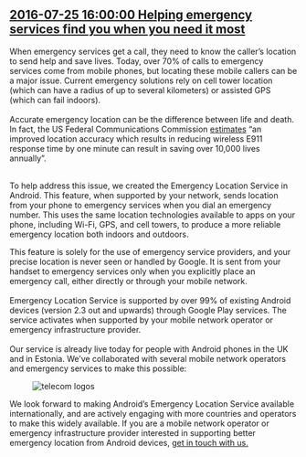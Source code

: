 ## <a href="https://www.blog.google/around-the-globe/google-europe/helping-emergency-services-find-you/" target="_blank">2016-07-25 16:00:00 Helping emergency services find you when you need it most</a>
<html><head></head><body><div class="block-paragraph"><div class="rich-text">When emergency services get a call, they need to know the caller’s location to send help and save lives. Today, over 70% of calls to emergency services come from mobile phones, but locating these mobile callers can be a major issue. Current emergency solutions rely on cell tower location (which can have a radius of up to several kilometers) or assisted GPS (which can fail indoors).<br/> <br/> Accurate emergency location can be the difference between life and death. In fact, the US Federal Communications Commission <a href="https://ecfsapi.fcc.gov/file/60001010065.pdf">estimates</a> “an improved location accuracy which results in reducing wireless E911 response time by one minute can result in saving over 10,000 lives annually”.<br/> <br/><p>To help address this issue, we created the Emergency Location Service in Android. This feature, when supported by your network, sends location from your phone to emergency services when you dial an emergency number. This uses the same location technologies available to apps on your phone, including Wi-Fi, GPS, and cell towers, to produce a more reliable emergency location both indoors and outdoors.</p>This feature is solely for the use of emergency service providers, and your precise location is never seen or handled by Google. It is sent from your handset to emergency services only when you explicitly place an emergency call, either directly or through your mobile network.<br/> <br/> Emergency Location Service is supported by over 99% of existing Android devices (version 2.3 out and upwards) through Google Play services. The service activates when supported by your mobile network operator or emergency infrastructure provider.<br/> <br/> Our service is already live today for people with Android phones in the UK and in Estonia. We’ve collaborated with several mobile network operators and emergency services to make this possible:<br/></div></div><div class="block-image_half_width"><div class="article-module h-c-page"><div class="h-c-grid"><figure class="article-image--medium h-c-grid__col h-c-grid__col--4 h-c-grid__col--offset-4 "><img alt="telecom logos" src="https://storage.googleapis.com/gweb-uniblog-publish-prod/images/telecom_logos.max-1000x1000.png"/></figure></div></div></div><div class="block-paragraph"><div class="rich-text"><p>We look forward to making Android’s Emergency Location Service available internationally, and are actively engaging with more countries and operators to make this widely available. If you are a mobile network operator or emergency infrastructure provider interested in supporting better emergency location from Android devices, <a href="http://goo.gl/forms/4eSNttUl2b0kpFMv2">get in touch with us.</a></p></div></div></body></html>


